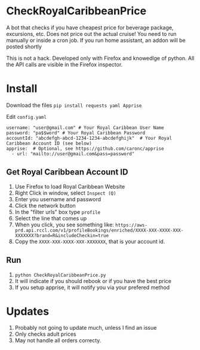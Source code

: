 # CheckRoyalCaribbeanPrice
A bot that checks if you have cheapest price for beverage package, excursions, etc. Does not price out the actual cruise! You need to run manually or inside a cron job. If you run home assistant, an addon will be posted shortly

This is not a hack. Developed only with Firefox and knowedlge of python. All the API calls are visible in the Firefox inspector.

# Install
Download the files
`pip install requests yaml Apprise`

Edit `config.yaml`
```
username: "user@gmail.com" # Your Royal Caribbean User Name
password: "pa$$word" # Your Royal Caribbean Password
accountId: "abcdefgh-abcd-1234-1234-abcdefghijk"  # Your Royal Caribbean Account ID (see below)
apprise:  # Optional, see https://github.com/caronc/apprise
  - url: "mailto://user@gmail.com&pass=password"
```

## Get Royal Caribbean Account ID
1. Use Firefox to load Royal Caribbean Website
1. Right Click in window, select `Inspect (Q)`
1. Enter you username and password
1. Click the network button
1. In the "filter urls" box type `profile`
1. Select the line that comes up
1. When you click, you see something like: `https://aws-prd.api.rccl.com/v1/profileBookings/enriched/XXXX-XXX-XXXX-XXX-XXXXXXX?brand=R&includeCheckin=true`
1. Copy the `XXXX-XXX-XXXX-XXX-XXXXXXX`, that is your account id.

## Run
1. `python CheckRoyalCaribbeanPrice.py`
1. It will indicate if you should rebook or if you have the best price
1. If you setup apprise, it will notify you via your prefered method

# Updates
1. Probably not going to update much, unless I find an issue
1. Only checks adult prices
1. May not handle all orders correcty.
